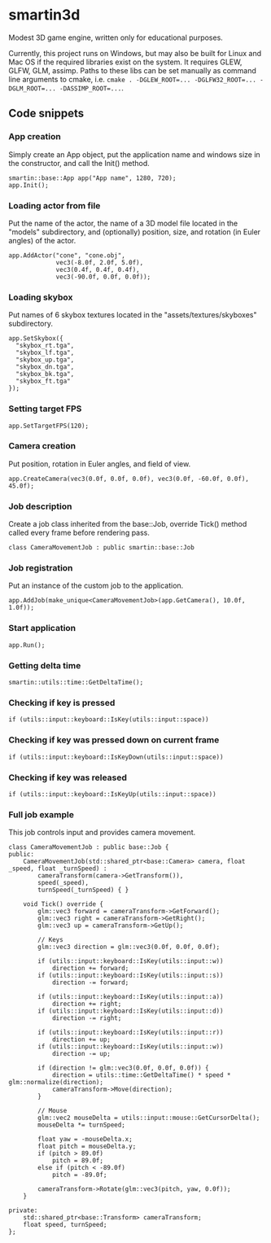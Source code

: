 # smartin3d
Modest 3D game engine, written only for educational purposes.

Currently, this project runs on Windows, but may also be built for Linux and Mac OS if the required libraries exist on the system. It requires GLEW, GLFW, GLM, assimp. Paths to these libs can be set manually as command line arguments to cmake, i.e. ```cmake . -DGLEW_ROOT=... -DGLFW32_ROOT=... -DGLM_ROOT=... -DASSIMP_ROOT=...```.

## Code snippets
### App creation
Simply create an App object, put the application name and windows size in the constructor, and call the Init() method.
```
smartin::base::App app("App name", 1280, 720);
app.Init();
```
### Loading actor from file
Put the name of the actor, the name of a 3D model file located in the "models" subdirectory, and (optionally) position, size, and rotation (in Euler angles) of the actor.
```
app.AddActor("cone", "cone.obj",
             vec3(-8.0f, 2.0f, 5.0f),
             vec3(0.4f, 0.4f, 0.4f),
             vec3(-90.0f, 0.0f, 0.0f));
```
### Loading skybox
Put names of 6 skybox textures located in the "assets/textures/skyboxes" subdirectory.
```
app.SetSkybox({
  "skybox_rt.tga",
  "skybox_lf.tga",
  "skybox_up.tga",
  "skybox_dn.tga",
  "skybox_bk.tga",
  "skybox_ft.tga"
});
```
### Setting target FPS
```
app.SetTargetFPS(120);
```
### Camera creation
Put position, rotation in Euler angles, and field of view.
```
app.CreateCamera(vec3(0.0f, 0.0f, 0.0f), vec3(0.0f, -60.0f, 0.0f), 45.0f);
```
### Job description
Create a job class inherited from the base::Job, override Tick() method called every frame before rendering pass.
```
class CameraMovementJob : public smartin::base::Job
```
### Job registration
Put an instance of the custom job to the application.
```
app.AddJob(make_unique<CameraMovementJob>(app.GetCamera(), 10.0f, 1.0f));
```
### Start application
```
app.Run();
```
### Getting delta time
```
smartin::utils::time::GetDeltaTime();
```
### Checking if key is pressed
```
if (utils::input::keyboard::IsKey(utils::input::space))
```
### Checking if key was pressed down on current frame
```
if (utils::input::keyboard::IsKeyDown(utils::input::space))
```
### Checking if key was released
```
if (utils::input::keyboard::IsKeyUp(utils::input::space))
```
### Full job example
This job controls input and provides camera movement.
```
class CameraMovementJob : public base::Job {
public:
    CameraMovementJob(std::shared_ptr<base::Camera> camera, float _speed, float _turnSpeed) :
        cameraTransform(camera->GetTransform()),
        speed(_speed),
        turnSpeed(_turnSpeed) { }

    void Tick() override {
        glm::vec3 forward = cameraTransform->GetForward();
        glm::vec3 right = cameraTransform->GetRight();
        glm::vec3 up = cameraTransform->GetUp();

        // Keys
        glm::vec3 direction = glm::vec3(0.0f, 0.0f, 0.0f);

        if (utils::input::keyboard::IsKey(utils::input::w))
            direction += forward;
        if (utils::input::keyboard::IsKey(utils::input::s))
            direction -= forward;

        if (utils::input::keyboard::IsKey(utils::input::a))
            direction += right;
        if (utils::input::keyboard::IsKey(utils::input::d))
            direction -= right;

        if (utils::input::keyboard::IsKey(utils::input::r))
            direction += up;
        if (utils::input::keyboard::IsKey(utils::input::w))
            direction -= up;

        if (direction != glm::vec3(0.0f, 0.0f, 0.0f)) {
            direction = utils::time::GetDeltaTime() * speed * glm::normalize(direction);
            cameraTransform->Move(direction);
        }

        // Mouse
        glm::vec2 mouseDelta = utils::input::mouse::GetCursorDelta();
        mouseDelta *= turnSpeed;

        float yaw = -mouseDelta.x;
        float pitch = mouseDelta.y;
        if (pitch > 89.0f)
            pitch = 89.0f;
        else if (pitch < -89.0f)
            pitch = -89.0f;

        cameraTransform->Rotate(glm::vec3(pitch, yaw, 0.0f));
    }

private:
    std::shared_ptr<base::Transform> cameraTransform;
    float speed, turnSpeed;
};
```

